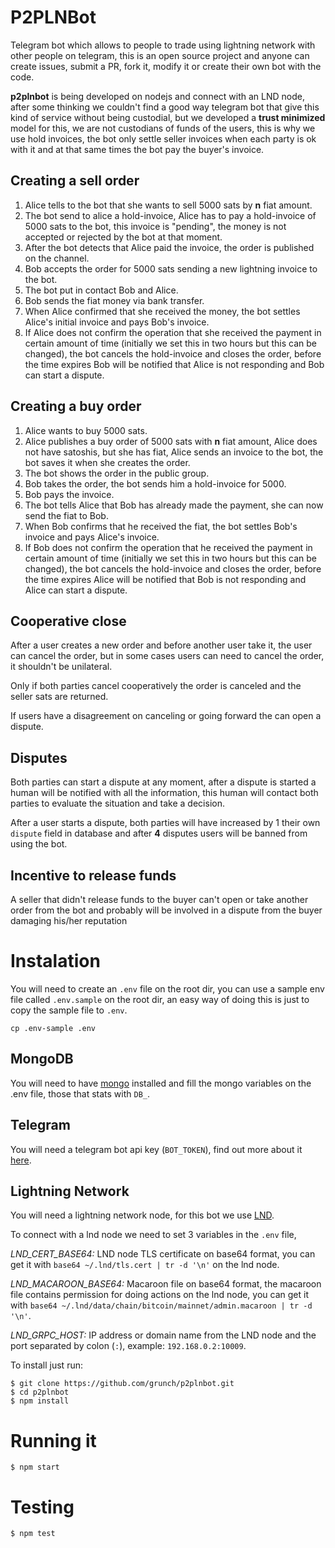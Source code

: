 # P2PLNBot
Telegram bot which allows to people to trade using lightning network with other people on telegram, this is an open source project and anyone can create issues, submit a PR, fork it, modify it or create their own bot with the code.

**p2plnbot** is being developed on nodejs and connect with an LND node, after some thinking we couldn't find a good way telegram bot that give this kind of service without being custodial, but we developed a **trust minimized** model for this, we are not custodians of funds of the users, this is why we use hold invoices, the bot only settle seller invoices when each party is ok with it and at that same times the bot pay the buyer's invoice.

## Creating a sell order
1. Alice tells to the bot that she wants to sell 5000 sats by **n** fiat amount.
2. The bot send to alice a hold-invoice, Alice has to pay a hold-invoice of 5000 sats to the bot, this invoice is "pending", the money is not accepted or rejected by the bot at that moment.
3. After the bot detects that Alice paid the invoice, the order is published on the channel.
4. Bob accepts the order for 5000 sats sending a new lightning invoice to the bot.
5. The bot put in contact Bob and Alice.
6. Bob sends the fiat money via bank transfer.
7. When Alice confirmed that she received the money, the bot settles Alice's initial invoice and pays Bob's invoice.
8. If Alice does not confirm the operation that she received the payment in certain amount of time (initially we set this in two hours but this can be changed), the bot cancels the hold-invoice and closes the order, before the time expires Bob will be notified that Alice is not responding and Bob can start a dispute.

## Creating a buy order
1. Alice wants to buy 5000 sats.
2. Alice publishes a buy order of 5000 sats with **n** fiat amount, Alice does not have satoshis, but she has fiat, Alice sends an invoice to the bot, the bot saves it when she creates the order.
3. The bot shows the order in the public group.
4. Bob takes the order, the bot sends him a hold-invoice for 5000.
5. Bob pays the invoice.
6. The bot tells Alice that Bob has already made the payment, she can now send the fiat to Bob.
7. When Bob confirms that he received the fiat, the bot settles Bob's invoice and pays Alice's invoice.
8. If Bob does not confirm the operation that he received the payment in certain amount of time (initially we set this in two hours but this can be changed), the bot cancels the hold-invoice and closes the order, before the time expires Alice will be notified that Bob is not responding and Alice can start a dispute.

## Cooperative close
After a user creates a new order and before another user take it, the user can cancel the order, but in some cases users can need to cancel the order, it shouldn't be unilateral.

Only if both parties cancel cooperatively the order is canceled and the seller sats are returned.

If users have a disagreement on canceling or going forward the can open a dispute.

## Disputes
Both parties can start a dispute at any moment, after a dispute is started a human will be notified with all the information, this human will contact both parties to evaluate the situation and take a decision.

After a user starts a dispute, both parties will have increased by 1 their own `dispute` field in database and after **4** disputes users will be banned from using the bot.

## Incentive to release funds
A seller that didn't release funds to the buyer can't open or take another order from the bot and probably will be involved in a dispute from the buyer damaging his/her reputation

# Instalation
You will need to create an `.env` file on the root dir, you can use a sample env file called `.env.sample` on the root dir, an easy way of doing this is just to copy the sample file to `.env`.

```
cp .env-sample .env
```

## MongoDB
You will need to have [mongo](https://www.mongodb.com) installed and fill the mongo variables on the .env file, those that stats with `DB_`.

## Telegram
You will need a telegram bot api key (`BOT_TOKEN`), find out more about it [here](https://core.telegram.org/bots/).

## Lightning Network
You will need a lightning network node, for this bot we use [LND](https://github.com/lightningnetwork/lnd/).

To connect with a lnd node we need to set 3 variables in the `.env` file,

*LND_CERT_BASE64:* LND node TLS certificate on base64 format, you can get it with `base64 ~/.lnd/tls.cert | tr -d '\n'` on the lnd node.

*LND_MACAROON_BASE64:* Macaroon file on base64 format, the macaroon file contains permission for doing actions on the lnd node, you can get it with `base64 ~/.lnd/data/chain/bitcoin/mainnet/admin.macaroon | tr -d '\n'`.

*LND_GRPC_HOST:* IP address or domain name from the LND node and the port separated by colon (`:`), example: `192.168.0.2:10009`.

To install just run:
```
$ git clone https://github.com/grunch/p2plnbot.git
$ cd p2plnbot
$ npm install
```
# Running it
```
$ npm start
```
# Testing
```
$ npm test
```